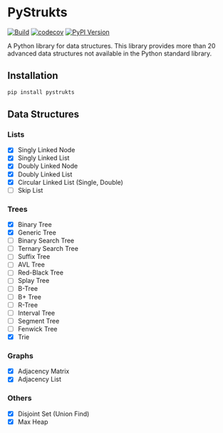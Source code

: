 # PyStrukts

[![Build](https://github.com/rubenperezm/pystrukts/actions/workflows/test.yml/badge.svg)](https://github.com/rubenperezm/pystrukts/actions/workflows/test.yml/badge.svg)
[![codecov](https://codecov.io/gh/rubenperezm/pystrukts/graph/badge.svg?token=OLV3EOPYFI)](https://codecov.io/gh/rubenperezm/pystrukts)
[![PyPI Version](https://img.shields.io/pypi/v/pystrukts.svg)](https://pypi.org/project/pystrukts)
<!-- [![Python Versions](https://img.shields.io/pypi/pyversions/pystrukts.svg)](https://pypi.org/project/pystrukts) -->


A Python library for data structures. This library provides more than 20 advanced data structures not available in the Python standard library.

## Installation

```bash
pip install pystrukts
```

## Data Structures
### Lists
- [x] Singly Linked Node
- [x] Singly Linked List
- [x] Doubly Linked Node
- [x] Doubly Linked List
- [x] Circular Linked List (Single, Double)
- [ ] Skip List

### Trees
- [x] Binary Tree
- [x] Generic Tree
- [ ] Binary Search Tree
- [ ] Ternary Search Tree
- [ ] Suffix Tree
- [ ] AVL Tree
- [ ] Red-Black Tree
- [ ] Splay Tree
- [ ] B-Tree
- [ ] B+ Tree
- [ ] R-Tree
- [ ] Interval Tree
- [ ] Segment Tree
- [ ] Fenwick Tree
- [x] Trie

### Graphs
- [x] Adjacency Matrix
- [x] Adjacency List

### Others
- [x] Disjoint Set (Union Find)
- [x] Max Heap

